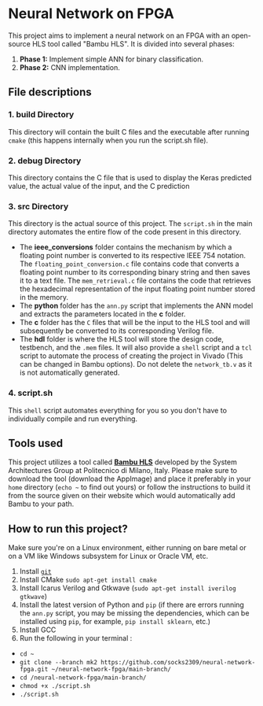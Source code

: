 # Neural Network on FPGA

This project aims to implement a neural network on an FPGA with an open-source HLS tool called "Bambu HLS". It is divided into several phases:

1. **Phase 1:** Implement simple ANN for binary classification.
2. **Phase 2:** CNN implementation.

## File descriptions

### 1. build Directory
This directory will contain the built C files and the executable after running `cmake` (this happens internally when you run the script.sh file). 

### 2.  debug Directory
This directory contains the C file that is used to display the Keras predicted value, the actual value of the input, and the C prediction 

### 3. src Directory

This directory is the actual source of this project. The `script.sh` in the main directory automates the entire flow of the code present in this directory.

- The **ieee_conversions** folder contains the mechanism by which a floating point number is converted to its respective IEEE 754 notation. The `floating_point_conversion.c` file contains code that converts a floating point number to its corresponding binary string and then saves it to a text file. The `mem_retrieval.c` file contains the code that retrieves the hexadecimal representation of the input floating point number stored in the memory.
- The **python** folder has the `ann.py` script that implements the ANN model and extracts the parameters located in the **c** folder.
- The **c** folder has the `C` files that will be the input to the HLS tool and will subsequently be converted to its corresponding Verilog file.
- The **hdl** folder is where the HLS tool will store the design code, testbench, and the `.mem` files. It will also provide a `shell` script and a `tcl` script to automate the process of creating the project in Vivado (This can be changed in Bambu options). Do not delete the `network_tb.v` as it is not automatically generated.

### 4. script.sh

This `shell` script automates everything for you so you don't have to individually compile and run everything.

## Tools used

This project utilizes a tool called [**Bambu HLS**](https://panda.deib.polimi.it/?page_id=31) developed by the System Architectures Group at Politecnico di Milano, Italy. Please make sure to download the tool (download the AppImage) and place it preferably in your `home` directory (`echo ~` to find out yours) or follow the instructions to build it from the source given on their website which would automatically add Bambu to your path.

## How to run this project?

Make sure you're on a Linux environment, either running on bare metal or on a VM like Windows subsystem for Linux or Oracle VM, etc.

1. Install [`git`](https://git-scm.com/book/en/v2/Getting-Started-Installing-Git)
2. Install CMake `sudo apt-get install cmake`
3. Install Icarus Verilog and Gtkwave (`sudo apt-get install iverilog gtkwave`)
4. Install the latest version of Python and `pip` (if there are errors running the `ann.py` script, you may be missing the dependencies, which can be installed using `pip`, for example, `pip install sklearn`, etc.)
5. Install GCC
6. Run the following in your terminal :
  - `cd ~`
  - `git clone --branch mk2 https://github.com/socks2309/neural-network-fpga.git ~/neural-network-fpga/main-branch/`
  - `cd /neural-network-fpga/main-branch/`
  - `chmod +x ./script.sh`
  - `./script.sh`

